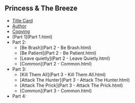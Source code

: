 ## Princess & The Breeze ##

  - [Title Card](Title.html)
  - [Author](AUTHOR.html)
  - [Copying](COPYING.html)
  - [Part 1](Part 1.html)
  - Part 2:
    + [Be Brash](Part 2 - Be Brash.html)
    + [Be Patient](Part 2 - Be Patient.html)
    + [Leave quietly](Part 2 - Leave Quietly.html)
    + [Common](Part 2 - Common.html)
  - Part 3:
    + [Kill Them All](Part 3 - Kill Them All.html)
    + [Attack The Hunter](Part 3 - Attack The Hunter.html)
    + [Attack The Prick](Part 3 - Attack The Prick.html)
    + [Common](Part 3 - Common.html)
  - Part 4:

